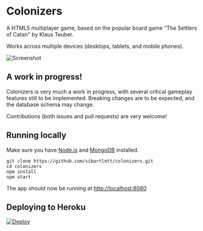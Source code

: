 # Colonizers

A HTML5 multiplayer game,
based on the popular board game "The Settlers of Catan" by Klaus Teuber.

Works across multiple devices (desktops, tablets, and mobile phones).

![Screenshot](http://i.imgur.com/j91XT2y.png)


## A work in progress!

Colonizers is very much a work in progress, with several critical gameplay
features still to be implemented. Breaking changes are to be expected, and the database schema may change.

Contributions (both issues and pull requests) are very welcome!


## Running locally

Make sure you have [Node.js](https://github.com/joyent/node/wiki/Installation) and [MongoDB](http://www.mongodb.org/display/DOCS/Quickstart) installed.

```
git clone https://github.com/sibartlett/colonizers.git
cd colonizers
npm install
npm start
```

The app should now be running at [http://localhost:8080](http://localhost:8080)


## Deploying to Heroku

[![Deploy](https://www.herokucdn.com/deploy/button.png)](https://heroku.com/deploy)
